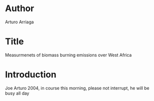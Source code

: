 # Author 
Arturo Arriaga

# Title
Measurmenets of biomass burning emissions over
West Africa

# Introduction
Joe Arturo 2004, in course this morning, please not interrupt,
he will be busy all day
